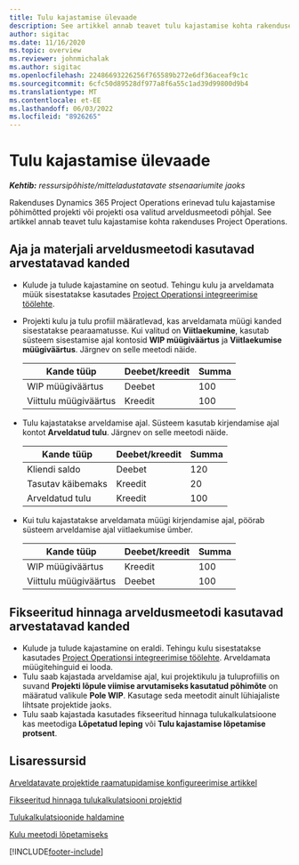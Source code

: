 ```yaml
---
title: Tulu kajastamise ülevaade
description: See artikkel annab teavet tulu kajastamise kohta rakenduses Project Operations.
author: sigitac
ms.date: 11/16/2020
ms.topic: overview
ms.reviewer: johnmichalak
ms.author: sigitac
ms.openlocfilehash: 22486693226256f765589b272e6df36aceaf9c1c
ms.sourcegitcommit: 6cfc50d89528df977a8f6a55c1ad39d99800d9b4
ms.translationtype: MT
ms.contentlocale: et-EE
ms.lasthandoff: 06/03/2022
ms.locfileid: "8926265"
---
```

# <a name="revenue-recognition-overview"></a>Tulu kajastamise ülevaade

_**Kehtib:** ressursipõhiste/mitteladustatavate stsenaariumite jaoks_

Rakenduses Dynamics 365 Project Operations erinevad tulu kajastamise põhimõtted projekti või projekti osa valitud arveldusmeetodi põhjal. See artikkel annab teavet tulu kajastamise kohta rakenduses Project Operations.

## <a name="transactions-accounted-using-time-and-material-billing-method"></a>Aja ja materjali arveldusmeetodi kasutavad arvestatavad kanded

- Kulude ja tulude kajastamine on seotud. Tehingu kulu ja arveldamata müük sisestatakse kasutades [Project Operationsi integreerimise töölehte](../project-accounting/project-operations-integration-journal.md).
- Projekti kulu ja tulu profiil määratlevad, kas arveldamata müügi kanded sisestatakse pearaamatusse. Kui valitud on **Viitlaekumine**, kasutab süsteem sisestamise ajal kontosid **WIP müügiväärtus** ja **Viitlaekumise müügiväärtus**. Järgnev on selle meetodi näide.  

  | Kande tüüp | Deebet/kreedit | Summa |
  | --- | --- | --- |
  | WIP müügiväärtus | Deebet | 100 |
  | Viittulu müügiväärtus | Kreedit | 100 |

- Tulu kajastatakse arveldamise ajal. Süsteem kasutab kirjendamise ajal kontot **Arveldatud tulu**. Järgnev on selle meetodi näide.  

  | Kande tüüp | Deebet/kreedit | Summa |
  | --- | --- | --- |
  | Kliendi saldo | Deebet | 120 |
  | Tasutav käibemaks | Kreedit | 20 |
  | Arveldatud tulu | Kreedit | 100 |

- Kui tulu kajastatakse arveldamata müügi kirjendamise ajal, pöörab süsteem arveldamise ajal viitlaekumise ümber.

  | Kande tüüp | Deebet/kreedit | Summa |
  | --- | --- | --- |
  | WIP müügiväärtus | Kreedit | 100 |
  | Viittulu müügiväärtus | Deebet | 100 |

## <a name="transactions-accounted-using-the-fixed-price-billing-method"></a>Fikseeritud hinnaga arveldusmeetodi kasutavad arvestatavad kanded

- Kulude ja tulude kajastamine on eraldi. Tehingu kulu sisestatakse kasutades [Project Operationsi integreerimise töölehte](../project-accounting/project-operations-integration-journal.md). Arveldamata müügitehinguid ei looda.
- Tulu saab kajastada arveldamise ajal, kui projektikulu ja tuluprofiilis on suvand **Projekti lõpule viimise arvutamiseks kasutatud põhimõte** on määratud valikule **Pole WIP**. Kasutage seda meetodit ainult lühiajaliste lihtsate projektide jaoks.
- Tulu saab kajastada kasutades fikseeritud hinnaga tulukalkulatsioone kas meetodiga **Lõpetatud leping** või **Tulu kajastamise lõpetamise protsent**.

## <a name="additional-resources"></a>Lisaressursid
[Arveldatavate projektide raamatupidamise konfigureerimise artikkel](../project-accounting/configure-accounting-billable-projects.md)

[Fikseeritud hinnaga tulukalkulatsiooni projektid](rev-rec-percentage-completion-method.md)

[Tulukalkulatsioonide haldamine](rev-rec-completed-contract-method.md)

[Kulu meetodi lõpetamiseks](cost-complete-methods.md)


[!INCLUDE[footer-include](../includes/footer-banner.md)]